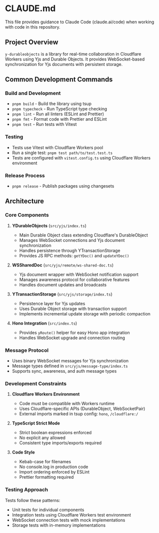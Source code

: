 # CLAUDE.md

This file provides guidance to Claude Code (claude.ai/code) when working with code in this repository.

## Project Overview

`y-durableobjects` is a library for real-time collaboration in Cloudflare Workers using Yjs and Durable Objects. It provides WebSocket-based synchronization for Yjs documents with persistent storage.

## Common Development Commands

### Build and Development

- `pnpm build` - Build the library using tsup
- `pnpm typecheck` - Run TypeScript type checking
- `pnpm lint` - Run all linters (ESLint and Prettier)
- `pnpm fmt` - Format code with Prettier and ESLint
- `pnpm test` - Run tests with Vitest

### Testing

- Tests use Vitest with Cloudflare Workers pool
- Run a single test: `pnpm test path/to/test.test.ts`
- Tests are configured with `vitest.config.ts` using Cloudflare Workers environment

### Release Process

- `pnpm release` - Publish packages using changesets

## Architecture

### Core Components

1. **YDurableObjects** (`src/yjs/index.ts`)

   - Main Durable Object class extending Cloudflare's DurableObject
   - Manages WebSocket connections and Yjs document synchronization
   - Handles persistence through YTransactionStorage
   - Provides JS RPC methods: `getYDoc()` and `updateYDoc()`

2. **WSSharedDoc** (`src/yjs/remote/ws-shared-doc.ts`)

   - Yjs document wrapper with WebSocket notification support
   - Manages awareness protocol for collaborative features
   - Handles document updates and broadcasts

3. **YTransactionStorage** (`src/yjs/storage/index.ts`)

   - Persistence layer for Yjs updates
   - Uses Durable Object storage with transaction support
   - Implements incremental update storage with periodic compaction

4. **Hono Integration** (`src/index.ts`)
   - Provides `yRoute()` helper for easy Hono app integration
   - Handles WebSocket upgrade and connection routing

### Message Protocol

- Uses binary WebSocket messages for Yjs synchronization
- Message types defined in `src/yjs/message-type/index.ts`
- Supports sync, awareness, and auth message types

### Development Constraints

1. **Cloudflare Workers Environment**

   - Code must be compatible with Workers runtime
   - Uses Cloudflare-specific APIs (DurableObject, WebSocketPair)
   - External imports marked in tsup config: `hono`, `/cloudflare:/`

2. **TypeScript Strict Mode**

   - Strict boolean expressions enforced
   - No explicit any allowed
   - Consistent type imports/exports required

3. **Code Style**
   - Kebab-case for filenames
   - No console.log in production code
   - Import ordering enforced by ESLint
   - Prettier formatting required

### Testing Approach

Tests follow these patterns:

- Unit tests for individual components
- Integration tests using Cloudflare Workers test environment
- WebSocket connection tests with mock implementations
- Storage tests with in-memory implementations
